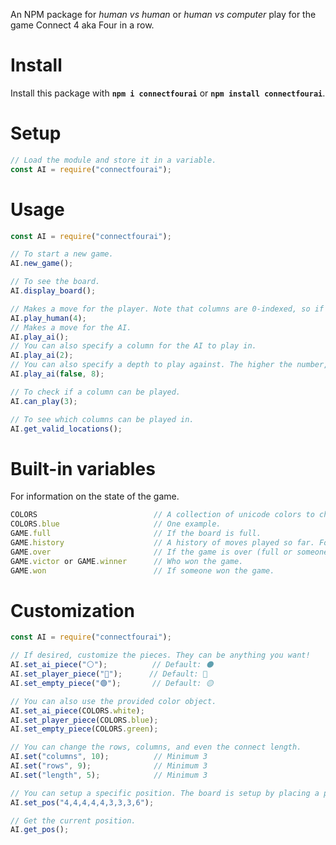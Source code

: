 An NPM package for _human vs human_ or _human vs computer_ play for the game Connect 4 aka Four in a row.

# **Install**
Install this package with **`npm i connectfourai`** or **`npm install connectfourai`**.

# **Setup**
```js
// Load the module and store it in a variable.
const AI = require("connectfourai");
```

# **Usage**
```js
const AI = require("connectfourai");

// To start a new game.
AI.new_game();

// To see the board.
AI.display_board();

// Makes a move for the player. Note that columns are 0-indexed, so if you want the first column then use 0, and if you want the last column use 6.
AI.play_human(4);
// Makes a move for the AI.
AI.play_ai();
// You can also specify a column for the AI to play in.
AI.play_ai(2);
// You can also specify a depth to play against. The higher the number, the longer the bot will take to calculate. A depth of 7 or 8 is suggested.
AI.play_ai(false, 8);

// To check if a column can be played.
AI.can_play(3);

// To see which columns can be played in.
AI.get_valid_locations();
```

# **Built-in variables**
For information on the state of the game.
```js
COLORS                          // A collection of unicode colors to choose from.
COLORS.blue                     // One example.
GAME.full                       // If the board is full.
GAME.history					// A history of moves played so far. Format is { column: 3, piece: "🟡" }
GAME.over                       // If the game is over (full or someone won).
GAME.victor or GAME.winner      // Who won the game.
GAME.won                        // If someone won the game.
```

# **Customization**
```js
const AI = require("connectfourai");

// If desired, customize the pieces. They can be anything you want!
AI.set_ai_piece("⚪");          // Default: ⚫
AI.set_player_piece("🔵");      // Default: 🔴
AI.set_empty_piece("🟢");       // Default: 🟡

// You can also use the provided color object.
AI.set_ai_piece(COLORS.white);
AI.set_player_piece(COLORS.blue);
AI.set_empty_piece(COLORS.green);

// You can change the rows, columns, and even the connect length.
AI.set("columns", 10);          // Minimum 3
AI.set("rows", 9);              // Minimum 3
AI.set("length", 5);            // Minimum 3

// You can setup a specific position. The board is setup by placing a piece in each column, from left-to-right.
AI.set_pos("4,4,4,4,4,3,3,3,6");

// Get the current position.
AI.get_pos();
```
